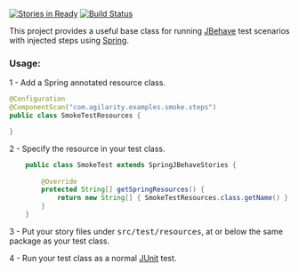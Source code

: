 [![Stories in Ready](https://badge.waffle.io/agilarity/jbehave-spring-stories.png?label=ready&title=Ready)](https://waffle.io/agilarity/jbehave-spring-stories)
[![Build Status](https://travis-ci.org/agilarity/jbehave-spring-stories.svg?branch=master)](https://travis-ci.org/agilarity/jbehave-spring-stories)

This project provides a useful base class for running [JBehave](http://jbehave.org/reference/stable/) test scenarios with injected steps using [Spring](http://spring.io/).

### Usage:
1 - Add a Spring annotated resource class.
```java
@Configuration
@ComponentScan("com.agilarity.examples.smoke.steps")
public class SmokeTestResources {

}
```
2 - Specify the resource in your test class.
```java
    public class SmokeTest extends SpringJBehaveStories {
    
        @Override
        protected String[] getSpringResources() {
            return new String[] { SmokeTestResources.class.getName() };
        }
    }
```
3 - Put your story files under <tt>src/test/resources</tt>, at or below the same package as your test class.

4 - Run your test class as a normal [JUnit](http://junit.org/) test.
